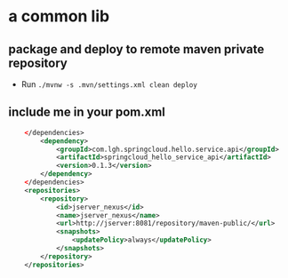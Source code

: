 # a common lib

## package and deploy to remote maven private repository
* Run `./mvnw -s .mvn/settings.xml clean deploy`

## include me in your pom.xml
```xml
    </dependencies>
        <dependency>
            <groupId>com.lgh.springcloud.hello.service.api</groupId>
            <artifactId>springcloud_hello_service_api</artifactId>
            <version>0.1.3</version>
        </dependency>
    </dependencies>
    <repositories>
        <repository>
            <id>jserver_nexus</id>
            <name>jserver_nexus</name>
            <url>http://jserver:8081/repository/maven-public/</url>
            <snapshots>
                <updatePolicy>always</updatePolicy>
            </snapshots>
        </repository>
    </repositories>
 ```